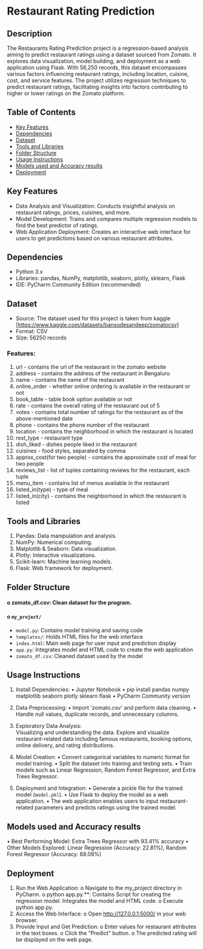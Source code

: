 # Restaurant Rating Prediction

## Description
The Restaurants Rating Prediction project is a regression-based analysis aiming to predict restaurant ratings using a dataset sourced from Zomato.  It explores data visualization, model building, and deployment as a web application using Flask. With 56,250 records, this dataset encompasses various factors influencing restaurant ratings, including location, cuisine, cost, and service features. The project utilizes regression techniques to predict restaurant ratings, facilitating insights into factors contributing to higher or lower ratings on the Zomato platform.

## Table of Contents
- [Key Features](#Key-Features)
- [Dependencies](#Dependencies)
- [Dataset](#Dataset)
- [Tools and Libraries](#Tools-and-Libraries)
- [Folder Structure](#Folder-Structure)
- [Usage Instructions](#Usage-Instructions)
- [Models used and Accuracy results](#Models-used-and-Accuracy-results)
- [Deployment](#Deployment)

## Key Features
- Data Analysis and Visualization: Conducts insightful analysis on restaurant ratings, prices, cuisines, and more.
- Model Development: Trains and compares multiple regression models to find the best predictor of ratings.
- Web Application Deployment: Creates an interactive web interface for users to get predictions based on various restaurant attributes.
   
## Dependencies
-	Python 3.x
-	Libraries: pandas, NumPy, matplotlib, seaborn, plotly, sklearn, Flask
-	IDE: PyCharm Community Edition (recommended)

## Dataset
-	Source: The dataset used for this project is taken from kaggle [https://www.kaggle.com/datasets/bansodesandeep/zomatocsv]
-	Format: CSV
-	Size: 56250 records
### Features: 
1. url </B> - contains the url of the restaurant in the zomato website
2. address - contains the address of the restaurant in Bengaluru
3. name - contains the name of the restaurant
4. online_order - whether online ordering is available in the restaurant or not
5. book_table - table book option available or not
6. rate - contains the overall rating of the restaurant out of 5
7. votes - contains total number of ratings for the restaurant as of the above-mentioned date
8. phone - contains the phone number of the restaurant
9. location - contains the neighborhood in which the restaurant is located
10. rest_type - restaurant type
11. dish_liked - dishes people liked in the restaurant
12. cuisines - food styles, separated by comma
13. approx_cost(for two people) - contains the approximate cost of meal for two people
14. reviews_list - list of tuples containing reviews for the restaurant, each tuple
15. menu_item - contains list of menus available in the restaurant
16. listed_in(type) - type of meal
17. listed_in(city) - contains the neighborhood in which the restaurant is listed

## Tools and Libraries
1.	Pandas: Data manipulation and analysis.
2.	NumPy: Numerical computing.
3.	Matplotlib & Seaborn: Data visualization.
4.	Plotly: Interactive visualizations.
5.	Scikit-learn: Machine learning models.
6.	Flask: Web framework for deployment.
   
## Folder Structure
#### o	zomato_df.csv: Clean dataset for the program.
#### o	`my_project/` 
-	`model.py`: Contains model training and saving code
-	`templates/`: Holds HTML files for the web interface 
-	`index.html`: Main web page for user input and prediction display
-	`app.py`: Integrates model and HTML code to create the web application
-	`zomato_df.csv`: Cleaned dataset used by the model

## Usage Instructions
1.	Install Dependencies: 
•	Jupyter Notebook 
•	pip install pandas numpy matplotlib seaborn plotly sklearn flask
•	PyCharm Community version

2.	Data Preprocessing: 
•	Import 'zomato.csv' and perform data cleaning.
•	Handle null values, duplicate records, and unnecessary columns.
3.	Exploratory Data Analysis:  
Visualizing and understanding the data. Explore and visualize restaurant-related data including famous restaurants, booking options, online delivery, and rating distributions.
4.	Model Creation: 
•	Convert categorical variables to numeric format for model training.
•	Split the dataset into training and testing sets.
•	Train models such as Linear Regression, Random Forest Regressor, and Extra Trees Regressor.

5.	Deployment and Integration: 
•	 Generate a pickle file for the trained model (`model.pkl`).
•	Use Flask to deploy the model as a web application.
•	The web application enables users to input restaurant-related parameters and predicts ratings using the trained model.

## Models used and Accuracy results
•	Best Performing Model: Extra Trees Regressor with 93.41% accuracy
•	Other Models Explored: Linear Regression (Accuracy: 22.81%), Random Forest Regressor (Accuracy: 88.09%)

## Deployment
1.	 Run the Web Application: 
o	Navigate to the my_project directory in PyCharm. 
o	python app.py.**: Contains Script for creating the regression model. Integrates the model and HTML code.
o	Execute python app.py.
2.	 Access the Web Interface: 
o	Open http://127.0.0.1:5000/ in your web browser.
3.	Provide Input and Get Prediction: 
o	Enter values for restaurant attributes in the text boxes.
o	Click the "Predict" button.
o	The predicted rating will be displayed on the web page.
